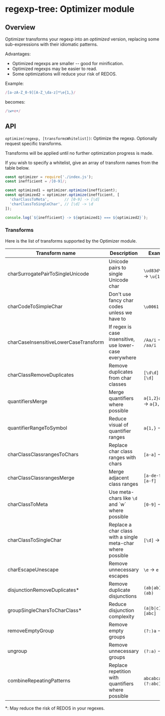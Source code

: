 # regexp-tree: Optimizer module

## Overview

Optimizer transforms your regexp into an _optimized_ version, replacing some sub-expressions with their idiomatic patterns.

Advantages:
- Optimized regexps are smaller -- good for minification.
- Optimized regexps may be easier to read.
- Some optimizations will reduce your risk of REDOS.

Example:

```js
/[a-zA-Z_0-9][A-Z_\da-z]*\e{1,}/
```

becomes:

```js
/\w+e+/
```

## API

`optimize(regexp, [transformsWhitelist])`: Optimize the regexp. Optionally request specific transforms.

Transforms will be applied until no further optimization progress is made.

If you wish to specify a whitelist, give an array of transform names from the table below.

```js
const optimizer = require('./index.js');
const inefficient = /[0-9]/;

const optimized1 = optimizer.optimize(inefficient);
const optimized2 = optimizer.optimize(inefficient, [
  'charClassToMeta',       // [0-9] -> [\d]
  'charClassToSingleChar', // [\d] -> \d
]);

console.log(`${inefficient} -> ${optimized1} === ${optimized2}`);
```

### Transforms

Here is the list of transforms supported by the Optimizer module.

|  Transform name                                       | Description                                                    | Example                       |
|-------------------------------------------------------|----------------------------------------------------------------|-------------------------------|
| charSurrogatePairToSingleUnicode                      | Unicode pairs to single Unicode char                           | `\ud83d\ud380` -> `\u{1f680}` |
| charCodeToSimpleChar                                  | Don't use fancy char codes unless we have to                   | `\u0061` -> `a`               |
| charCaseInsensitiveLowerCaseTransform                 | If regex is case insensitive, use lower-case everywhere        |  `/Aa/i` -> `/aa/i`           |
| charClassRemoveDuplicates                             | Remove duplicates from char classes                            |  `[\d\d]` -> `[\d]`           |
| quantifiersMerge                                      | Merge quantifiers where possible                               |  `a{1,2}a{2,3}` -> `a{3,5}`   |
| quantifierRangeToSymbol                               | Reduce visual of quantifier ranges                             |  `a{1,}` -> `a+`              |
| charClassClassrangesToChars                           | Replace char class ranges with chars                           |  `[a-a]` -> `[a]`             |
| charClassClassrangesMerge                             | Merge adjacent class ranges                                    |  `[a-de-f]` -> `[a-f]`        |
| charClassToMeta                                       | Use meta-chars like `\d` and \`w` where possible               |  `[0-9]` -> `[\d]`            |
| charClassToSingleChar                                 | Replace a char class with a single meta-char where possible    |  `[\d]` -> `\d`               |
| charEscapeUnescape                                    | Remove unnecessary escapes                                     |  `\e` -> `e`                  |
| disjunctionRemoveDuplicates\*                         | Remove duplicate disjunctions                                  |  `(ab\|ab)` -> `(ab)`         |
| groupSingleCharsToCharClass\*                         | Reduce disjunction complexity                                  |  `(a\|b\|c)` -> `[abc]`       |
| removeEmptyGroup                                      | Remove empty groups                                            |  `(?:)a` -> `a`               |
| ungroup                                               | Remove unnecessary groups                                      |  `(?:a)` -> `a`               |
| combineRepeatingPatterns                              | Replace repetition with quantifiers where possible             |  `abcabcabc` -> `(?:abc){3}`  |

\*: May reduce the risk of REDOS in your regexes.
